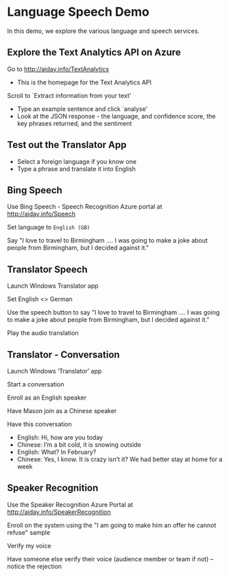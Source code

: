 # Language Speech Demo
In this demo, we explore the various language and speech services.

## Explore the Text Analytics API on Azure
Go to http://aiday.info/TextAnalytics
* This is the homepage for the Text Analytics API

Scroll to `Extract information from your text'
* Type an example sentence and click `analyse'
* Look at the JSON response - the language, and confidence score, the key phrases returned, and the sentiment

## Test out the Translator App
* Select a foreign language if you know one
* Type a phrase and translate it into English

## Bing Speech
Use Bing Speech - Speech Recognition Azure portal at http://aiday.info/Speech

Set language to `English (GB)`

Say "I love to travel to Birmingham …. I was going to make a joke about people from Birmingham, but I decided against it."

## Translator Speech
Launch Windows Translator app

Set English <> German

Use the speech button to say "I love to travel to Birmingham …. I was going to make a joke about people from Birmingham, but I decided against it."

Play the audio translation

## Translator - Conversation
Launch Windows ‘Translator’ app

Start a conversation

Enroll as an English speaker

Have Mason join as a Chinese speaker

Have this conversation

* English: Hi, how are you today
* Chinese: I’m a bit cold, it is snowing outside
* English: What? In February?
* Chinese: Yes, I know. It is crazy isn’t it? We had better stay at home for a week

## Speaker Recognition
Use the Speaker Recognition Azure Portal at http://aiday.info/SpeakerRecognition

Enroll on the system using the "I am going to make him an offer he cannot refuse" sample

Verify my voice

Have someone else verify their voice (audience member or team if not) – notice the rejection
